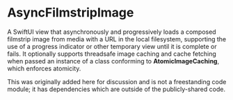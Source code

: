 # AsyncFilmstripImage
A SwiftUI view that asynchronously and progressively loads a composed filmstrip image from
media with a URL in the local filesystem, supporting the use of a progress indicator or other
temporary view until it is complete or fails. It optionally supports threadsafe image caching and
cache fetching when passed an instance of a class conforming to **AtomicImageCaching**,
which enforces atomicity.

This was originally added here for discussion and is not a freestanding code module; it has
dependencies which are outside of the publicly-shared code.

